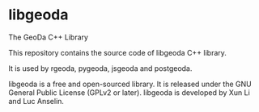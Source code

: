 # libgeoda

The GeoDa C++ Library

This repository contains the source code of libgeoda C++ library. 

It is used by rgeoda, pygeoda, jsgeoda and postgeoda.

libgeoda is a free and open-sourced library. It is released under the GNU General Public License (GPLv2 or later). libgeoda is developed by Xun Li and Luc Anselin.
